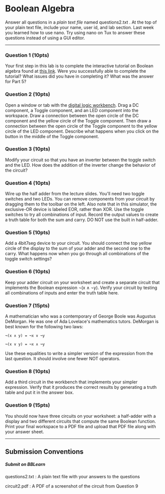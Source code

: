 # Boolean Algebra

Answer all questions in a *plain text file* named questions2.txt . At
the top of your plain text file, include your name, user id, and lab
section. Last week you learned how to use nano. Try using nano on Tux to
answer these questions instead of using a GUI editor.

---

### Question 1 (10pts)

Your first step in this lab is to complete the interactive tutorial on
Boolean algebra found at [this
link](https://www.cs.drexel.edu/~bls96/cs164/logtut/logic.html). Were
you successfully able to complete the tutorial? What issues did you have
in completing it? What was the answer for Part 5?

### Question 2 (10pts)

Open a window or tab with the [digital logic
workbench](https://www.cs.drexel.edu/~bls96/cs164/logwb/logwb.html).
Drag a DC component, a Toggle component, and an LED component into the
workspace. Draw a connection between the open circle of the DC component
and the yellow circle of the Toggle component. Then draw a connection
between the open circle of the Toggle component to the yellow circle of
the LED component. Describe what happens when you click on the button in
the middle of the Toggle component.

### Question 3 (10pts)

Modify your circuit so that you have an inverter between the toggle
switch and the LED. How does the addition of the inverter change the
behavior of the circuit?

### Question 4 (10pts)

Wire up the half adder from the lecture slides. You\'ll need two toggle
switches and two LEDs. You can remove components from your circuit by
dragging them to the toolbar on the left. Also note that in this
simulator, the exclusive-OR device is labeled EOR, rather than XOR. Use
the toggle switches to try all combinations of input. Record the output
values to create a truth table for both the sum and carry. DO NOT use
the built in half-adder.

### Question 5 (10pts)

Add a 4bit7seg device to your circuit. You should connect the top yellow
circle of the display to the sum of your adder and the second one to the
carry. What happens now when you go through all combinations of the
toggle switch settings?

### Question 6 (10pts)

Keep your adder circuit on your worksheet and create a separate circuit
that implements the Boolean expression ¬(x ∧ ¬y). Verify your circuit by
testing all combinations of inputs and enter the truth table here.

### Question 7 (15pts)

A mathematician who was a contemporary of George Boole was Augustus
DeMorgan. He was one of Ada Lovelace\'s mathematics tutors. DeMorgan is
best known for the following two laws:

```
¬(x ∧ y) = ¬x ∨ ¬y

¬(x ∨ y) = ¬x ∧ ¬y
```

Use these equalities to write a simpler version of the expression from
the last question. It should involve one fewer NOT operators.

### Question 8 (10pts)

Add a third circuit in the workbench that implements your simpler
expression. Verify that it produces the correct results by generating a
truth table and put it in the answer box.

### Question 9 (15pts)

You should now have three circuits on your worksheet: a half-adder with
a display and two different circuits that compute the same Boolean
function. Print your final workspace to a PDF file and upload that PDF
file along with your answer sheet.

---

## Submission Conventions

##### Submit on BBLearn

questions2.txt : A plain text file with your answers to the questions

circuit2.pdf : A PDF of a screenshot of the circuit from Question 9

